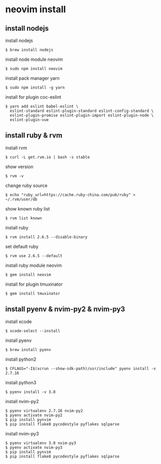 # neovim install


## install nodejs

  install nodejs

    $ brew install nodejs

  install node module neovim

    $ sudo npm install neovim

  install pack manager yarn

    $ sudo npm install -g yarn

  install for plugin coc-eslint

    $ yarn add eslint babel-eslint \
      eslint-standard eslint-plugin-standard eslint-config-standard \
      eslint-plugin-promise eslint-plugin-import eslint-plugin-node \
      eslint-plugin-vue


## install ruby & rvm

  install rvm

    $ curl -L get.rvm.io | bash -s stable

  show version

    $ rvm -v

  change ruby source

    $ echo "ruby_url=https://cache.ruby-china.com/pub/ruby" > ~/.rvm/user/db

  show known ruby list

    $ rvm list known

  install ruby

    $ rvm install 2.6.5 --disable-binary

  set default ruby

    $ rvm use 2.6.5 --default

  install ruby module neovim

    $ gem install neovim

  install for plugin tmuxinator

    $ gem install tmuxinator


## install pyenv & nvim-py2 & nvim-py3

  install xcode    

    $ xcode-select --install

  install pyenv

    $ brew install pyenv

  install python2

    $ CFLAGS="-I$(xcrun --show-sdk-path)/usr/include" pyenv install -v 2.7.16

  install python3

    $ pyenv install -v 3.8

  install nvim-py2

    $ pyenv virtualenv 2.7.16 nvim-py2
    $ pyenv activate nvim-py2
    $ pip install pynvim
    $ pip install flake8 pycodestyle pyflakes sqlparse

  install nvim-py3

    $ pyenv virtualenv 3.8 nvim-py3
    $ pyenv activate nvim-py3
    $ pip install pynvim
    $ pip install flake8 pycodestyle pyflakes sqlparse
